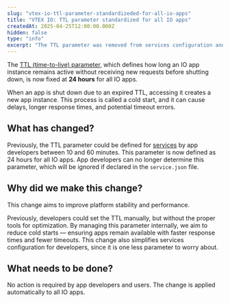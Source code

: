 ```yaml
---
slug: "vtex-io-ttl-parameter-standardizeded-for-all-io-apps"
title: "VTEX IO: TTL parameter standardized for all IO apps"
createdAt: 2025-04-25T12:00:00.000Z
hidden: false
type: "info"
excerpt: "The TTL parameter was removed from services configuration and is now defined as 24 hours for all IO apps."
---
```


The [TTL (time-to-live) parameter](https://developers.vtex.com/docs/guides/vtex-io-documentation-service#ttl-management), which defines how long an IO app instance remains active without receiving new requests before shutting down, is now fixed at **24 hours** for all IO apps.

When an app is shut down due to an expired TTL, accessing it creates a new app instance. This process is called a cold start, and it can cause delays, longer response times, and potential timeout errors.

## What has changed?

Previously, the TTL parameter could be defined for [services](https://developers.vtex.com/docs/guides/vtex-io-documentation-service) by app developers between 10 and 60 minutes. This parameter is now defined as 24 hours for all IO apps. App developers can no longer determine this parameter, which will be ignored if declared in the `service.json` file.

## Why did we make this change?

This change aims to improve platform stability and performance.

Previously, developers could set the TTL manually, but without the proper tools for optimization. By managing this parameter internally, we aim to reduce cold starts — ensuring apps remain available with faster response times and fewer timeouts. This change also simplifies services configuration for developers, since it is one less parameter to worry about.

## What needs to be done?

No action is required by app developers and users. The change is applied automatically to all IO apps.
